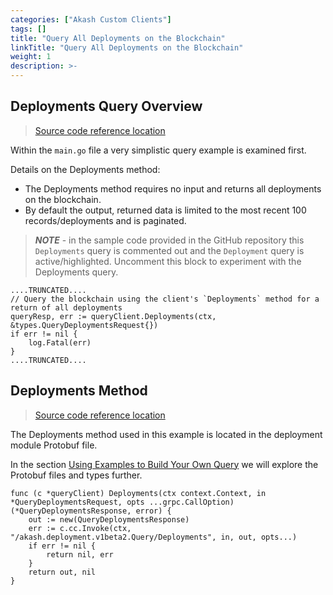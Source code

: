 ```yaml
---
categories: ["Akash Custom Clients"]
tags: []
title: "Query All Deployments on the Blockchain"
linkTitle: "Query All Deployments on the Blockchain"
weight: 1
description: >-
---
```


## Deployments Query Overview

> [Source code reference location](https://github.com/chainzero/akash-client/blob/main/akashrpcclient_queryonly/main.go)

Within the `main.go` file a very simplistic query example is examined first.

Details on the Deployments method:

- The Deployments method requires no input and returns all deployments on the blockchain.
- By default the output, returned data is limited to the most recent 100 records/deployments and is paginated.

> _**NOTE**_ - in the sample code provided in the GitHub repository this `Deployments` query is commented out and the `Deployment` query is active/highlighted. Uncomment this block to experiment with the Deployments query.

```
....TRUNCATED....
// Query the blockchain using the client's `Deployments` method for a return of all deployments
queryResp, err := queryClient.Deployments(ctx, &types.QueryDeploymentsRequest{})
if err != nil {
	log.Fatal(err)
}
....TRUNCATED....
```

## Deployments Method&#x20;

> [Source code reference location](https://github.com/akash-network/node/blob/master/x/deployment/types/v1beta2/query.pb.go)

The Deployments method used in this example is located in the deployment module Protobuf file.

In the section [Using Examples to Build Your Own Query](/akash-docs/engineering-documentation/akash-custom-clients/akash-client---query-only/example-rpc-queries/using-examples-to-build-your-own-query/) we will explore the Protobuf files and types further.

```
func (c *queryClient) Deployments(ctx context.Context, in *QueryDeploymentsRequest, opts ...grpc.CallOption) (*QueryDeploymentsResponse, error) {
	out := new(QueryDeploymentsResponse)
	err := c.cc.Invoke(ctx, "/akash.deployment.v1beta2.Query/Deployments", in, out, opts...)
	if err != nil {
		return nil, err
	}
	return out, nil
}
```
